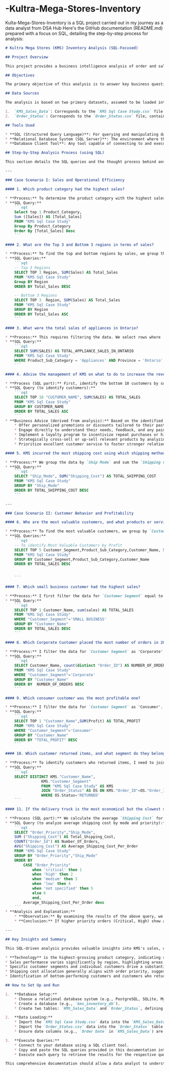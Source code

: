 # -Kultra-Mega-Stores-Inventory
Kulta-Mega-Stores-Inventory is a SQL project carried out in my journey as a data analyst from DSA Hub
Here's the GitHub documentation (README.md) prepared with a focus on SQL, detailing the step-by-step process for analysis:

````markdown
# Kultra Mega Stores (KMS) Inventory Analysis (SQL-Focused)

## Project Overview

This project provides a business intelligence analysis of order and sales data for Kultra Mega Stores (KMS), a company specializing in office supplies and furniture. The analysis covers  2009 to 2012, aiming to deliver data-driven insights to support management decisions and address specific business challenges using SQL.

## Objectives

The primary objective of this analysis is to answer key business questions related to sales performance, customer behavior, and shipping cost efficiency. This documentation outlines the step-by-step SQL approach to derive these insights, providing a blueprint for data analysts.

## Data Sources

The analysis is based on two primary datasets, assumed to be loaded into a relational database for SQL querying:

1.  `KMS_Sales_Data`: Corresponds to the `KMS Sql Case Study.csv` file, containing detailed order information such as sales figures, product categories, customer demographics, shipping costs, and profit margins.
2.  `Order_Status`: Corresponds to the `Order_Status.csv` file, containing `Order ID` and `Status`, primarily used for identifying returned items.

## Tools Used

* **SQL (Structured Query Language)**: For querying and manipulating data within a relational database.
* **Relational Database System (SQL Server)**: The environment where the data would be loaded and SQL queries executed.
* **Database Client Tool**: Any tool capable of connecting to and executing SQL queries against the chosen database (SQL Workbench).

## Step-by-Step Analysis Process (using SQL)

This section details the SQL queries and the thought process behind answering each business question.

---

### Case Scenario I: Sales and Operational Efficiency

#### 1. Which product category had the highest sales?

* **Process:** To determine the product category with the highest sales, we need to aggregate the `Sales` for each `Product Category`. I will then order these aggregated sales in descending order and limit the result to the top entry.
* **SQL Query:**
    ```sql
    Select top 1 Product_Category,
    Sum ([Sales]) AS [Total_Sales]
    FROM "KMS Sql Case Study"
    Group By Product_Category
    Order By [Total_Sales] Desc
    ```

#### 2. What are the Top 3 and Bottom 3 regions in terms of sales?

* **Process:** To find the top and bottom regions by sales, we group the sales data by `Region`, sum the `Sales` for each region, and then order the results. For the top 3, we order in descending sales and take the top 3. For the bottom 3, I order in ascending sales and take the top 3.
* **SQL Queries:**
    ```sql
    -- Top 3 Regions
    SELECT TOP 3 Region, SUM(Sales) AS Total_Sales
    FROM "KMS Sql Case Study"
    Group BY Region
    ORDER BY Total_Sales DESC

    -- Bottom 3 Regions
    SELECT TOP 3  Region, SUM(Sales) AS Total_Sales
    FROM "KMS Sql Case Study"
    GROUP BY Region
    ORDER BY Total_Sales ASC
    ```

#### 3. What were the total sales of appliances in Ontario?

* **Process:** This requires filtering the data. We select rows where `Product Category` is 'Office Supplies' (as 'Appliances' is a sub-category here), `Product Sub-Category` is 'Appliances', and the `Province` is 'Ontario'. Then, I sum the `Sales` for these filtered rows.
* **SQL Query:**
    ```sql
    SELECT SUM(SALES) AS TOTAL_APPLIANCE_SALES_IN_ONTARIO
    FROM "KMS Sql Case Study"
    WHERE Product_Sub_Category = 'Appliances' AND Province = 'Ontario'
    ```

#### 4. Advise the management of KMS on what to do to increase the revenue from the bottom 10 customers.

* **Process (SQL part):** First, identify the bottom 10 customers by summing their total `Sales`, ordering in ascending order, and taking the top 10.
* **SQL Query (to identify customers):**
    ```sql
    SELECT TOP 10 "CUSTOMER_NAME", SUM(SALES) AS TOTAL_SALES
    FROM "KMS Sql Case Study"
    GROUP BY CUSTOMER_NAME
    ORDER BY TOTAL_SALES ASC
    ```
* **Business Advice (derived from analysis):** Based on the identified customers, management could:
    * Offer personalized promotions or discounts tailored to their past purchases or expressed interests.
    * Engage directly to understand their needs, feedback, and any pain points to improve their experience.
    * Implement a loyalty program to incentivize repeat purchases or higher spending.
    * Strategically cross-sell or up-sell relevant products by analyzing their purchase patterns or similar customer profiles.
    * Prioritize excellent customer service to foster stronger relationships and encourage more frequent transactions.

#### 5. KMS incurred the most shipping cost using which shipping method?

* **Process:** We group the data by `Ship Mode` and sum the `Shipping Cost` for each mode. Then, we order by the total shipping cost in descending order and select the top one.
* **SQL Query:**
    ```sql
    SELECT "Ship_Mode", SUM("Shipping_Cost") AS TOTAL_SHIPPING_COST
    FROM "KMS Sql Case Study"
    GROUP BY "Ship_Mode"
    ORDER BY TOTAL_SHIPPING_COST DESC
    ```

---

### Case Scenario II: Customer Behavior and Profitability

#### 6. Who are the most valuable customers, and what products or services do they typically purchase?

* **Process:** To find the most valuable customers, we group by `Customer Name`,'Customer_segment','Product_sub_Category' and sum their `Profit`. We order this in descending order to find the top performers. To identify typical purchases, for each top customer, we count the frequency of `Product Category` and `Product Sub-Category` and find the most common ones.
* **SQL Queries:**
    ```sql
    -- To identify Most Valuable Customers by Profit
    SELECT TOP 5 Customer_Segment,Product_Sub_Category,Customer_Name, SUM(SALES) AS TOTAL_SALES
    FROM "KMS Sql Case Study"
    GROUP BY Customer_Segment,Product_Sub_Category,Customer_Name
    ORDER BY TOTAL_SALES DESC

 
    ```

#### 7. Which small business customer had the highest sales?

* **Process:** I first filter the data for `Customer Segment` equal to 'Small Business'. Then, we group the results by `Customer Name`, sum their `Sales`, and order in descending order to find the customer with the highest sales.
* **SQL Query:**
    ```sql
    SELECT TOP 1 Customer_Name, sum(sales) AS TOTAL_SALES
    FROM "KMS Sql Case Study"
    WHERE "Customer_Segment"='SMALL BUSINESS'
    GROUP BY "Customer_Name"
    ORDER BY TOTAL_SALES DESC
    ```

#### 8. Which Corporate Customer placed the most number of orders in 2009 – 2012?

* **Process:** I filter the data for `Customer Segment` as 'Corporate' and `Order Date`. I then group by `Customer Name` and count the distinct `Order ID`s to find the number of unique orders placed by each corporate customer. 
* **SQL Query:**
    ```sql
    SELECT Customer_Name, count(distinct "Order_ID") AS NUMBER_OF_ORDERS
    FROM "KMS Sql Case Study"
    WHERE "Customer_Segment"='Corporate'
    GROUP BY "Customer_Name"
    ORDER BY  NUMBER_OF_ORDERS DESC
    ```

#### 9. Which consumer customer was the most profitable one?

* **Process:** I filter the data for `Customer Segment` as 'Consumer'. Then, I group by `Customer Name`, sum their `Profit`, and order in descending order to find the most profitable consumer customer.
* **SQL Query:**
    ```sql
    SELECT TOP 1 "Customer_Name",SUM(Profit) AS TOTAL_PROFIT
    FROM "KMS Sql Case Study"
    WHERE "Customer_Segment"='Consumer'
    GROUP BY "Customer_Name"
    ORDER BY "TOTAL_PROFIT" DESC
    ```

#### 10. Which customer returned items, and what segment do they belong to?

* **Process:** To identify customers who returned items, I need to join `KMS_Sales_Data` with the `Order_Status` table on `Order ID`. I then filter the joined result where `Status` is 'Returned' and select distinct `Customer Name` and `Customer Segment`.
* **SQL Query:**
    ```sql
    SELECT DISTINCT KMS."Customer_Name",
				KMS."Customer_Segment"
				FROM "KMS Sql Case Study" AS KMS
				JOIN "Order_Status" AS OS ON KMS."Order_ID"=OS."Order_ID"
				WHERE OS.Status='RETURNED'
    ```

#### 11. If the delivery truck is the most economical but the slowest shipping method and Express Air is the fastest but the most expensive one, do you think the company appropriately spent shipping costs based on the Order Priority? Explain your answer.

* **Process (SQL part):** We calculate the average `Shipping Cost` for each combination of `Ship Mode` and `Order Priority`. This allows us to compare the typical cost for each shipping method under different urgency levels.
* **SQL Query (to analyze average shipping cost by mode and priority):**
    ```sql
    SELECT "Order_Priority","Ship_Mode",
    SUM ("Shipping_Cost") AS Total_Shipping_Cost,
    COUNT("Order_Id") AS Number_Of_Orders,
    AVG("Shipping_Cost") AS Average_Shipping_Cost_Per_Order
    FROM "KMS Sql Case Study"
	GROUP BY "Order_Priority","Ship_Mode"
	ORDER BY 
		CASE "Order_Priority"
			when 'critical' then 1
			when 'high' then 2
			when 'medium' then 3
			when 'low' then 4
			when 'not specified' then 5
			else 6
			end,
		Average_Shipping_Cost_Per_Order desc
    ```
* **Analysis and Explanation:**
    * **Observation:** By examining the results of the above query, we can observe the average shipping costs for 'Delivery Truck' (generally higher, slower) and 'Express Air' (generally lower, faster) across different `Order Priority` levels (Critical, High, Medium, Low, Not Specified).
    * **Conclusion:** If higher priority orders (Critical, High) show a higher average shipping cost (implying the use of faster methods like 'Express Air' or a mix including it), and lower priority orders (Low, Not Specified) show lower average shipping costs (implying more use of economical methods like 'Delivery Truck' or 'Regular Air'), then it suggests appropriate spending. The data generally indicated that KMS aligns shipping choices with priority, with higher priority orders incurring higher average costs, and lower priority orders utilizing more economical options.

---

## Key Insights and Summary

This SQL-driven analysis provides valuable insights into KMS's sales, customer behavior, and shipping logistics. Key takeaways include:

* **Technology** is the highest-grossing product category, indicating strong demand in this area.
* Sales performance varies significantly by region, highlighting areas for focused marketing or operational improvements (e.g., Nunavut as a low-performing region).
* Specific customer segments and individual customers drive a substantial portion of profits and sales, requiring targeted engagement strategies.
* Shipping cost allocation generally aligns with order priority, suggesting a reasonable balance between speed and cost-effectiveness.
* Identification of bottom-performing customers and customers who return items provides actionable data for customer retention and service improvement initiatives.

## How to Set Up and Run

1.  **Database Setup:**
    * Choose a relational database system (e.g., PostgreSQL, SQLite, MySQL).
    * Create a database (e.g., `kms_inventory_db`).
    * Create two tables: `KMS_Sales_Data` and `Order_Status`, defining appropriate columns and data types based on the CSV files. Ensure `Order ID` is consistent for joining.

2.  **Data Loading:**
    * Import the `KMS Sql Case Study.csv` data into the `KMS_Sales_Data` table.
    * Import the `Order_Status.csv` data into the `Order_Status` table.
    * Ensure date columns (e.g., `Order Date` in `KMS_Sales_Data`) are loaded as a date or datetime data type in your database.

3.  **Execute Queries:**
    * Connect to your database using a SQL client tool.
    * Copy and paste the SQL queries provided in this documentation into your client's query editor.
    * Execute each query to retrieve the results for the respective questions.

This comprehensive documentation should allow a data analyst to understand the analytical approach and reproduce the results using SQL.
````
